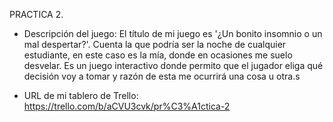 PRACTICA 2.

- Descripción del juego:
El título de mi juego es '¿Un bonito insomnio o un mal despertar?'. Cuenta la que podría ser la noche de cualquier estudiante, en este caso es la mía, donde en ocasiones me suelo desvelar.
Es un juego interactivo donde permito que el jugador eliga qué decisión voy a tomar y razón de esta me ocurrirá una cosa u otra.s

- URL de mi tablero de Trello:
https://trello.com/b/aCVU3cvk/pr%C3%A1ctica-2
